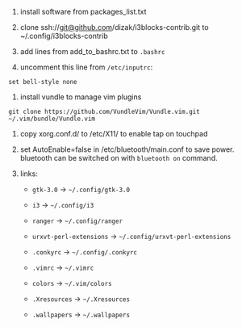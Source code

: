 1. install software from packages_list.txt

1. clone ssh://git@github.com/dizak/i3blocks-contrib.git to ~/.config/i3blocks-contrib

1. add lines from add_to_bashrc.txt to ```.bashrc```

1. uncomment this line from ```/etc/inputrc```:

```set bell-style none```

1. install vundle to manage vim plugins

```git clone https://github.com/VundleVim/Vundle.vim.git ~/.vim/bundle/Vundle.vim```

1. copy xorg.conf.d/ to /etc/X11/ to enable tap on touchpad

1. set AutoEnable=false in /etc/bluetooth/main.conf to save power.
bluetooth can be switched on with ```bluetooth on``` command.

1. links:

    - ```gtk-3.0``` -> ```~/.config/gtk-3.0```

    - ```i3``` -> ```~/.config/i3```

    - ```ranger``` -> ```~/.config/ranger```

    - ```urxvt-perl-extensions``` -> ```~/.config/urxvt-perl-extensions```

    - ```.conkyrc``` -> ```~/.config/.conkyrc```

    - ```.vimrc``` -> ```~/.vimrc```

    - ```colors``` -> ```~/.vim/colors```
    
    - ```.Xresources``` -> ```~/.Xresources```

    - ```.wallpapers``` -> ```~/.wallpapers```

